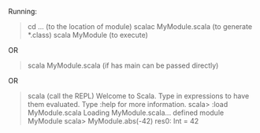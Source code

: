 Running:
> cd ...   (to the location of module)
> scalac MyModule.scala  (to generate *.class)
> scala MyModule   (to execute)

OR

> scala MyModule.scala   (if has main can be passed directly)

OR

> scala   (call the REPL)
Welcome to Scala.
Type in expressions to have them evaluated.
Type :help for more information.
scala> :load MyModule.scala
Loading MyModule.scala...
defined module MyModule
scala> MyModule.abs(-42)
res0: Int = 42



